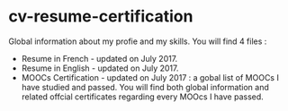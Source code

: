 # cv-resume-certification


Global information about my profie and my skills. You will find 4 files : 
  - Resume in French - updated on July 2017.
  - Resume in English - updated on July 2017.
  - MOOCs Certification - updated on July 2017 : a gobal list of MOOCs I have studied and passed. You will find both global information and     related offcial certificates regarding every MOOcs I have passed.
  
  
  
